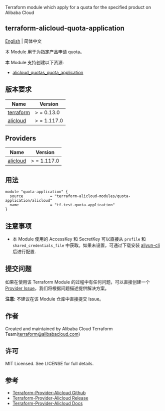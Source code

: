 Terraform module which apply for a quota for the specified product on Alibaba Cloud

terraform-alicloud-quota-application
---

[English](README.md) | 简体中文

本 Module 用于为指定产品申请 quota。

本 Module 支持创建以下资源:

* [alicloud_quotas_quota_application](https://registry.terraform.io/providers/aliyun/alicloud/latest/docs/resources/quotas_quota_application)

## 版本要求

| Name | Version |
|------|---------|
| <a name="requirement_terraform"></a> [terraform](#requirement\_terraform) | > = 0.13.0 |
| <a name="requirement_alicloud"></a> [alicloud](#requirement\_alicloud) | > = 1.117.0 |

## Providers

| Name | Version |
|------|---------|
| <a name="provider_alicloud"></a> [alicloud](#provider\_alicloud) | > = 1.117.0 |

## 用法

```hcl
module "quota-application" {
  source            = "terraform-alicloud-modules/quota-application/alicloud"
  name              = "tf-test-quota-application"
}
```

## 注意事项

* 本 Module 使用的 AccessKey 和 SecretKey 可以直接从 `profile` 和 `shared_credentials_file`
  中获取。如果未设置，可通过下载安装 [aliyun-cli](https://github.com/aliyun/aliyun-cli#installation) 后进行配置.

## 提交问题

如果在使用该 Terraform Module
的过程中有任何问题，可以直接创建一个 [Provider Issue](https://github.com/aliyun/terraform-provider-alicloud/issues/new)，我们将根据问题描述提供解决方案。

**注意:** 不建议在该 Module 仓库中直接提交 Issue。

## 作者

Created and maintained by Alibaba Cloud Terraform Team(terraform@alibabacloud.com)

## 许可

MIT Licensed. See LICENSE for full details.

## 参考

* [Terraform-Provider-Alicloud Github](https://github.com/aliyun/terraform-provider-alicloud)
* [Terraform-Provider-Alicloud Release](https://releases.hashicorp.com/terraform-provider-alicloud/)
* [Terraform-Provider-Alicloud Docs](https://registry.terraform.io/providers/aliyun/alicloud/latest/docs)
